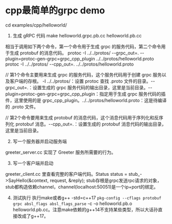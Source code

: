 
# cpp最简单的grpc demo
cd examples/cpp/helloworld/

1. 生成 gRPC 代码
make helloworld.grpc.pb.cc helloworld.pb.cc

相当于调用如下两个命令，第一个命令用于生成 grpc 的服务代码，第二个命令用于生成 protobuf 的消息代码。
protoc -I ../../protos/ --grpc_out=. --plugin=protoc-gen-grpc=grpc_cpp_plugin ../../protos/helloworld.proto
protoc -I ../../protos/ --cpp_out=. ../../protos/helloworld.proto


// 第1个命令主要用来生成 grpc 的服务代码，这个服务代码用于创建 grpc 服务以及客户端的存根。 -I ../../protos/：设置 protoc 查找 .proto 文件的目录。--grpc_out=.：设置生成的 grpc 服务代码的输出目录，这里是当前目录。--plugin=protoc-gen-grpc=grpc_cpp_plugin：指定用于生成 grpc 服务代码的插件，这里使用的是 grpc_cpp_plugin。../../protos/helloworld.proto：这是待编译的 .proto 文件。

// 第2个命令要用来生成 protobuf 的消息代码，这个消息代码用于序列化和反序列化 protobuf 消息。--cpp_out=.：设置生成的 protobuf 消息代码的输出目录，这里是当前目录。

2. 写一个服务器并启动服务端

  greeter_server.cc 实现了 Greeter 服务所需要的行为。

3. 写一个客户端并启动

  greeter_client.cc 里查看完整的客户端代码。Status status = stub_->SayHello(&context, request, &reply); stub存根是grpc发送rpc请求的对象，stub都构造依赖channel，channel(localhost:50051)是一个ip+port的绑定。


4. 测试执行
    执行make或者g++ -std=c++17 `pkg-config --cflags protobuf grpc absl_flags absl_flags_parse`  -c -o helloworld.pb.o helloworld.pb.cc。注意make依赖的g++14不支持某些类型，所以大话孙直接改成了g++17。


